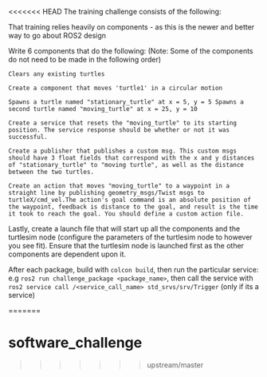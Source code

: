 <<<<<<< HEAD
The training challenge consists of the following:

That training relies heavily on components - as this is the newer and better way to go about ROS2 design

Write 6 components that do the following: (Note: Some of the components do not need to be made in the following order)

    Clears any existing turtles

    Create a component that moves 'turtle1' in a circular motion

    Spawns a turtle named "stationary_turtle" at x = 5, y = 5 Spawns a second turtle named "moving_turtle" at x = 25, y = 10

    Create a service that resets the "moving_turtle" to its starting position. The service response should be whether or not it was successful.

    Create a publisher that publishes a custom msg. This custom msgs should have 3 float fields that correspond with the x and y distances of "stationary_turtle" to "moving turtle", as well as the distance between the two turtles.

    Create an action that moves "moving_turtle" to a waypoint in a straight line by publishing geometry_msgs/Twist msgs to turtleX/cmd_vel.The action's goal command is an absolute position of the waypoint, feedback is distance to the goal, and result is the time it took to reach the goal. You should define a custom action file.

Lastly, create a launch file that will start up all the components and the turtlesim node (configure the parameters of the turtlesim node to however you see fit). Ensure that the turtlesim node is launched first as the other components are dependent upon it.


After each package, build with `colcon build`, then run the particular service:
e.g `ros2 run challenge_package <package_name>`, then call the service with `ros2 service call /<service_call_name> std_srvs/srv/Trigger` (only if its a service)

=======
# software_challenge
>>>>>>> upstream/master
